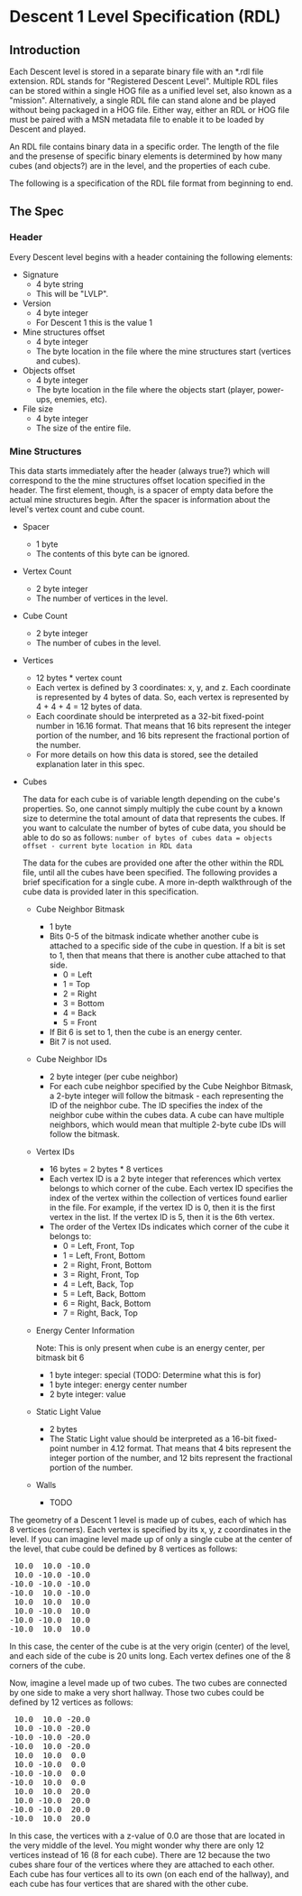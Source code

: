 # Descent 1 Level Specification (RDL)

## Introduction
Each Descent level is stored in a separate binary file with an *.rdl file extension. RDL stands for "Registered Descent Level". Multiple RDL files can be stored within a single HOG file as a unified level set, also known as a "mission". Alternatively, a single RDL file can stand alone and be played without being packaged in a HOG file. Either way, either an RDL or HOG file must be paired with a MSN metadata file to enable it to be loaded by Descent and played.

An RDL file contains binary data in a specific order. The length of the file and the presense of specific binary elements is determined by how many cubes (and objects?) are in the level, and the properties of each cube.

The following is a specification of the RDL file format from beginning to end.

## The Spec
### Header
Every Descent level begins with a header containing the following elements:
* Signature
  * 4 byte string
  * This will be "LVLP".
* Version
  * 4 byte integer
  * For Descent 1 this is the value 1
* Mine structures offset
  * 4 byte integer
  * The byte location in the file where the mine structures start (vertices and cubes).
* Objects offset
  * 4 byte integer
  * The byte location in the file where the objects start (player, power-ups, enemies, etc).
* File size
  * 4 byte integer
  * The size of the entire file.

### Mine Structures
This data starts immediately after the header (always true?) which will correspond to the the mine structures offset location specified in the header. The first element, though, is a spacer of empty data before the actual mine structures begin. After the spacer is information about the level's vertex count and cube count.

* Spacer
  * 1 byte
  * The contents of this byte can be ignored.

* Vertex Count
  * 2 byte integer
  * The number of vertices in the level.

* Cube Count
  * 2 byte integer
  * The number of cubes in the level.

* Vertices
  * 12 bytes * vertex count
  * Each vertex is defined by 3 coordinates: x, y, and z. Each coordinate is represented by 4 bytes of data. So, each vertex is represented by 4 + 4 + 4 = 12 bytes of data.
  * Each coordinate should be interpreted as a 32-bit fixed-point number in 16.16 format. That means that 16 bits represent the integer portion of the number, and 16 bits represent the fractional portion of the number.
  * For more details on how this data is stored, see the detailed explanation later in this spec.

* Cubes

  The data for each cube is of variable length depending on the cube's properties. So, one cannot simply multiply the cube count by a known size to determine the total amount of data that represents the cubes. If you want to calculate the number of bytes of cube data, you should be able to do so as follows: `number of bytes of cubes data = objects offset - current byte location in RDL data`

  The data for the cubes are provided one after the other within the RDL file, until all the cubes have been specified. The following provides a brief specification for a single cube. A more in-depth walkthrough of the cube data is provided later in this specification.

  * Cube Neighbor Bitmask
    * 1 byte
    * Bits 0-5 of the bitmask indicate whether another cube is attached to a specific side of the cube in question. If a bit is set to 1, then that means that there is another cube attached to that side.
      * 0 = Left
      * 1 = Top
      * 2 = Right
      * 3 = Bottom
      * 4 = Back
      * 5 = Front
    * If Bit 6 is set to 1, then the cube is an energy center.
    * Bit 7 is not used.

  * Cube Neighbor IDs
    * 2 byte integer (per cube neighbor)
    * For each cube neighbor specified by the Cube Neighbor Bitmask, a 2-byte integer will follow the bitmask - each representing the ID of the neighbor cube. The ID specifies the index of the neighbor cube within the cubes data. A cube can have multiple neighbors, which would mean that multiple 2-byte cube IDs will follow the bitmask.

  * Vertex IDs
    * 16 bytes = 2 bytes * 8 vertices
    * Each vertex ID is a 2 byte integer that references which vertex belongs to which corner of the cube. Each vertex ID specifies the index of the vertex within the collection of vertices found earlier in the file. For example, if the vertex ID is 0, then it is the first vertex in the list. If the vertex ID is 5, then it is the 6th vertex.
    * The order of the Vertex IDs indicates which corner of the cube it belongs to:
      * 0 = Left, Front, Top
      * 1 = Left, Front, Bottom
      * 2 = Right, Front, Bottom
      * 3 = Right, Front, Top
      * 4 = Left, Back, Top
      * 5 = Left, Back, Bottom
      * 6 = Right, Back, Bottom
      * 7 = Right, Back, Top

  * Energy Center Information

    Note: This is only present when cube is an energy center, per bitmask bit 6
    * 1 byte integer: special (TODO: Determine what this is for)
    * 1 byte integer: energy center number
    * 2 byte integer: value

  * Static Light Value
    * 2 bytes
    * The Static Light value should be interpreted as a 16-bit fixed-point number in 4.12 format. That means that 4 bits represent the integer portion of the number, and 12 bits represent the fractional portion of the number.

  * Walls
    * TODO


The geometry of a Descent 1 level is made up of cubes, each of which has 8 vertices (corners). Each vertex is specified by its x, y, z coordinates in the level. If you can imagine level made up of only a single cube at the center of the level, that cube could be defined by 8 vertices as follows:
<pre>
 10.0  10.0 -10.0
 10.0 -10.0 -10.0
-10.0 -10.0 -10.0
-10.0  10.0 -10.0
 10.0  10.0  10.0
 10.0 -10.0  10.0
-10.0 -10.0  10.0
-10.0  10.0  10.0
</pre>

In this case, the center of the cube is at the very origin (center) of the level, and each side of the cube is 20 units long. Each vertex defines one of the 8 corners of the cube.

Now, imagine a level made up of two cubes. The two cubes are connected by one side to make a very short hallway. Those two cubes could be defined by 12 vertices as follows: 

<pre>
 10.0  10.0 -20.0
 10.0 -10.0 -20.0
-10.0 -10.0 -20.0
-10.0  10.0 -20.0
 10.0  10.0  0.0
 10.0 -10.0  0.0
-10.0 -10.0  0.0
-10.0  10.0  0.0
 10.0  10.0  20.0
 10.0 -10.0  20.0
-10.0 -10.0  20.0
-10.0  10.0  20.0
</pre>

In this case, the vertices with a z-value of 0.0 are those that are located in the very middle of the level. You might wonder why there are only 12 vertices instead of 16 (8 for each cube). There are 12 because the two cubes share four of the vertices where they are attached to each other. Each cube has four vertices all to its own (on each end of the hallway), and each cube has four vertices that are shared with the other cube.
